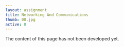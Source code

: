 ```yaml
---
layout: assignment
title: Networking And Communications
thumb: 00.jpg
active: 0
---
```

<p class="font-italic">The content of this page has not been developed yet.</p>